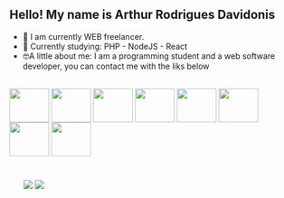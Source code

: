 ## Hello! My name is Arthur Rodrigues Davidonis


- 🔭 I am currently WEB freelancer.
- 🧐 Currently studying: PHP - NodeJS - React
- 🤓A little about me: I am a programming student and a web software developer, you can contact me with the liks below




<div style="display: inline_block, background-color: lightgray"><br>
 <img align="center"  height="60" width="70" src="https://cdn.jsdelivr.net/gh/devicons/devicon@latest/icons/python/python-original.svg" />
<img align="center"  height="60" width="70" src="https://cdn.jsdelivr.net/gh/devicons/devicon@latest/icons/php/php-original.svg" />
 <img align="center"  height="60" width="70" src="https://cdn.jsdelivr.net/gh/devicons/devicon@latest/icons/react/react-original-wordmark.svg" />
 <img align="center"  height="60" width="70" src="https://cdn.jsdelivr.net/gh/devicons/devicon@latest/icons/javascript/javascript-original.svg" />
<img align="center" height="60" width="70" src="https://cdn.jsdelivr.net/gh/devicons/devicon@latest/icons/nodejs/nodejs-original-wordmark.svg" />
 <img  align="center" height="60" width="70" src="https://cdn.jsdelivr.net/gh/devicons/devicon@latest/icons/sequelize/sequelize-original-wordmark.svg" />
<img align="center" height="60" width="70" src="https://cdn.jsdelivr.net/gh/devicons/devicon@latest/icons/typescript/typescript-original.svg" />
<img  align="center" height="60" width="70" src="https://cdn.jsdelivr.net/gh/devicons/devicon@latest/icons/tailwindcss/tailwindcss-original.svg" />





 
</div>

<div style="margin: 25px"> <br> 
  <a href = "aod.otavio@gmail.com"><img src="https://img.shields.io/badge/-Gmail-%23333?style=for-the-badge&logo=gmail&logoColor=white" target="_blank"></a>
  <a href="https://www.linkedin.com/in/arthurdavidonisrd/" target="_blank"><img src="https://img.shields.io/badge/-LinkedIn-%230077B5?style=for-the-badge&logo=linkedin&logoColor=white" target="_blank"></a> 
</div>




